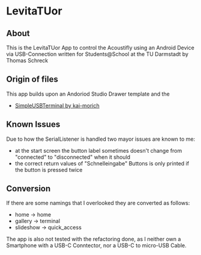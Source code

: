 # LevitaTUor



## About

This is the LevitaTUor App to control the Acoustifly using an Android Device via USB-Connection written for 
Students@School at the TU Darmstadt by Thomas Schreck

## Origin of files

This app builds upon an Andoriod Studio Drawer template and the
- [SimpleUSBTerminal by kai-morich](https://github.com/kai-morich/SimpleUsbTerminal/tree/master) 


## Known Issues

Due to how the SerialListener is handled two mayor issues are known to me:

- at the start screen the button label sometimes doesn't change from "connected" to "disconnected" when it should
- the correct return values of "Schnelleingabe" Buttons is only printed if the button is pressed twice

## Conversion

If there are some namings that I overlooked they are converted as follows:

- home -> home
- gallery -> terminal
- slideshow -> quick_access

The app is also not tested with the refactoring done, as I neither own a Smartphone with a USB-C Conntector, nor a USB-C to micro-USB Cable.
